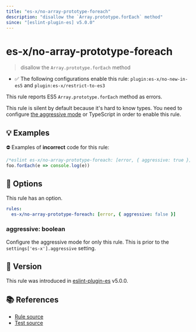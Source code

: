 ```yaml
---
title: "es-x/no-array-prototype-foreach"
description: "disallow the `Array.prototype.forEach` method"
since: "[eslint-plugin-es] v5.0.0"
---
```


# es-x/no-array-prototype-foreach
> disallow the `Array.prototype.forEach` method

- ✅ The following configurations enable this rule: `plugin:es-x/no-new-in-es5` and `plugin:es-x/restrict-to-es3`

This rule reports ES5 `Array.prototype.forEach` method as errors.

This rule is silent by default because it's hard to know types. You need to configure [the aggressive mode](../#the-aggressive-mode) or TypeScript in order to enable this rule.

## 💡 Examples

⛔ Examples of **incorrect** code for this rule:

<eslint-playground type="bad">

```js
/*eslint es-x/no-array-prototype-foreach: [error, { aggressive: true }] */
foo.forEach(e => console.log(e))
```

</eslint-playground>

## 🔧 Options

This rule has an option.

```yml
rules:
  es-x/no-array-prototype-foreach: [error, { aggressive: false }]
```

### aggressive: boolean

Configure the aggressive mode for only this rule.
This is prior to the `settings['es-x'].aggressive` setting.

## 🚀 Version

This rule was introduced in [eslint-plugin-es] v5.0.0.

[eslint-plugin-es]: https://github.com/mysticatea/eslint-plugin-es

## 📚 References

- [Rule source](https://github.com/ota-meshi/eslint-plugin-es-x/blob/master/lib/rules/no-array-prototype-foreach.js)
- [Test source](https://github.com/ota-meshi/eslint-plugin-es-x/blob/master/tests/lib/rules/no-array-prototype-foreach.js)
